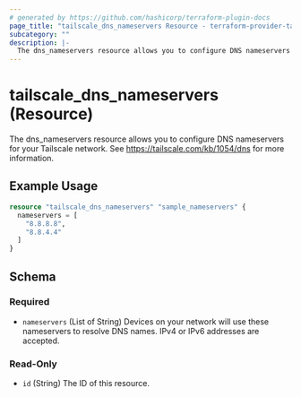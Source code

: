 ```yaml
---
# generated by https://github.com/hashicorp/terraform-plugin-docs
page_title: "tailscale_dns_nameservers Resource - terraform-provider-tailscale"
subcategory: ""
description: |-
  The dns_nameservers resource allows you to configure DNS nameservers for your Tailscale network. See https://tailscale.com/kb/1054/dns for more information.
---
```


# tailscale_dns_nameservers (Resource)

The dns_nameservers resource allows you to configure DNS nameservers for your Tailscale network. See https://tailscale.com/kb/1054/dns for more information.

## Example Usage

```terraform
resource "tailscale_dns_nameservers" "sample_nameservers" {
  nameservers = [
    "8.8.8.8",
    "8.8.4.4"
  ]
}
```

<!-- schema generated by tfplugindocs -->
## Schema

### Required

- `nameservers` (List of String) Devices on your network will use these nameservers to resolve DNS names. IPv4 or IPv6 addresses are accepted.

### Read-Only

- `id` (String) The ID of this resource.
